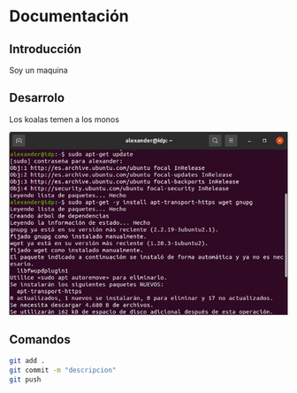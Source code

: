 # Documentación

## Introducción 

Soy un maquina

## Desarrolo

Los koalas temen a los monos

![Koala](/img/instalaciones.jpg)

## Comandos

```bash
git add .
git commit -m "descripcion"
git push
```
